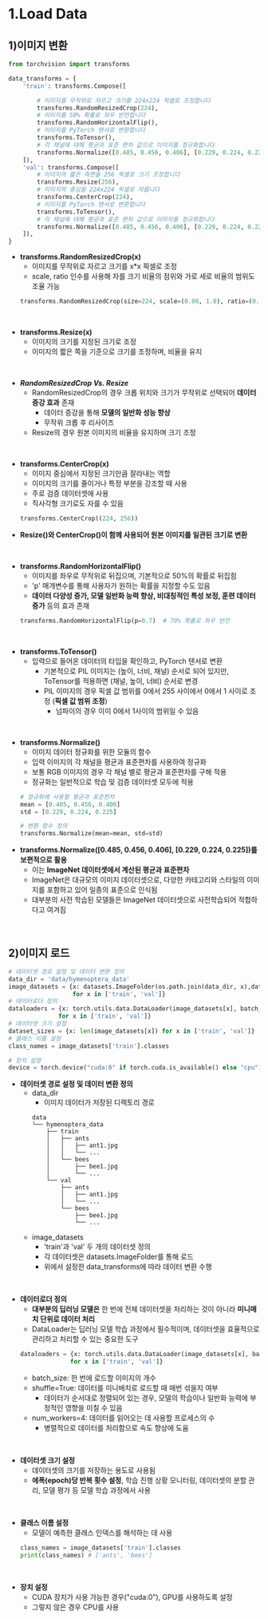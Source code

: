 # 1.Load Data

## 1)이미지 변환
```py
from torchvision import transforms

data_transforms = {
    'train': transforms.Compose([

        # 이미지를 무작위로 자르고 크기를 224x224 픽셀로 조정합니다
        transforms.RandomResizedCrop(224),
        # 이미지를 50% 확률로 좌우 반전합니다
        transforms.RandomHorizontalFlip(),
        # 이미지를 PyTorch 텐서로 변환합니다
        transforms.ToTensor(),
        # 각 채널에 대해 평균과 표준 편차 값으로 이미지를 정규화합니다
        transforms.Normalize([0.485, 0.456, 0.406], [0.229, 0.224, 0.225])
    ]),
    'val': transforms.Compose([
        # 이미지의 짧은 측면을 256 픽셀로 크기 조정합니다
        transforms.Resize(256),
        # 이미지의 중심을 224x224 픽셀로 자릅니다
        transforms.CenterCrop(224),
        # 이미지를 PyTorch 텐서로 변환합니다
        transforms.ToTensor(),
        # 각 채널에 대해 평균과 표준 편차 값으로 이미지를 정규화합니다
        transforms.Normalize([0.485, 0.456, 0.406], [0.229, 0.224, 0.225])
    ]),
}

```   
  
- **transforms.RandomResizedCrop(x)**   
    - 이미지를 무작위로 자르고 크기를 x*x 픽셀로 조정  
    - scale, ratio 인수를 사용해 자를 크기 비율의 점위와 가로 세로 비율의 범위도 조율 가능  
    ```py
    transforms.RandomResizedCrop(size=224, scale=(0.08, 1.0), ratio=(0.75, 1.33))
    ```  
<br/>   

- **transforms.Resize(x)**  
    - 이미지의 크기를 지정된 크기로 조정  
    - 이미지의 짧은 쪽을 기준으로 크기를 조정하며, 비율을 유지  
<br/>   

- **_RandomResizedCrop Vs. Resize_**  
    - RandomResizedCrop의 경우 크롭 위치와 크기가 무작위로 선택되어 **데이터 증강 효과** 존재  
        - 데이터 증강을 통해 **모델의 일반화 성능 향상**  
        - 무작위 크롭 후 리사이즈  
    - Resize의 경우 원본 이미지의 비율을 유지하며 크기 조정
<br/>   

- **transforms.CenterCrop(x)**  
    - 이미지 중심에서 지정된 크기만큼 잘라내는 역할   
    - 이미지의 크기를 줄이거나 특정 부분을 강조할 때 사용  
    - 주로 검증 데이터셋에 사용  
    - 직사각형 크기로도 자를 수 있음  
    ```py
    transforms.CenterCrop((224, 256))
    ```  
- **Resize()와 CenterCrop()이 함께 사용되어 원본 이미지를 일관된 크기로 변환**
<br/>  

- **transforms.RandomHorizontalFlip()**  
    - 이미지를 좌우로 무작위로 뒤집으며, 기본적으로 50%의 확률로 뒤집힘  
    - 'p' 매개변수를 통해 사용자가 원하는 확률을 지정할 수도 있음  
    - **데이터 다양성 증가, 모델 일반화 능력 향상, 비대칭적인 특성 보정, 훈련 데이터 증가** 등의 효과 존재  
    ```py
    transforms.RandomHorizontalFlip(p=0.7)  # 70% 확률로 좌우 반전
    ```
<br/>  

- **transforms.ToTensor()**  
    - 입력으로 들어온 데이터의 타입을 확인하고, PyTorch 텐서로 변환  
        - 기본적으로 PIL 이미지는 (높이, 너비, 채널) 순서로 되어 있지만, ToTensor를 적용하면 (채널, 높이, 너비) 순서로 변경  
        - PIL 이미지의 경우 픽셀 값 범위를 0에서 255 사이에서 0에서 1 사이로 조정 (**픽셀 값 범위 조정**)  
            - 넘파이의 경우 이미 0에서 1사이의 범위일 수 있음  
<br/>  

- **transforms.Normalize()**
    - 이미지 데이터 정규화를 위한 모듈의 함수  
    - 입력 이미지의 각 채널을 평균과 표준편차를 사용하여 정규화  
    - 보통 RGB 이미지의 경우 각 채널 별로 평균과 표준편차를 구해 적용
    - 정규화는 일반적으로 학습 및 검증 데이터셋 모두에 적용  
    ```py
    # 정규화에 사용할 평균과 표준편차
    mean = [0.485, 0.456, 0.406]
    std = [0.229, 0.224, 0.225]
    
    # 변환 함수 정의
    transforms.Normalize(mean=mean, std=std)
    ```  
- **transforms.Normalize([0.485, 0.456, 0.406], [0.229, 0.224, 0.225])를 보편적으로 활용**  
    - 이는 **ImageNet 데이터셋에서 계산된 평균과 표준편차**  
    - ImageNet은 대규모의 이미지 데이터셋으로, 다양한 카테고리와 스타일의 이미지를 포함하고 있어 일종의 표준으로 인식됨  
    - 대부분의 사전 학습된 모델들은 ImageNet 데이터셋으로 사전학습되어 적합하다고 여겨짐
 <br/>  
 
## 2)이미지 로드
```py
# 데이터셋 경로 설정 및 데이터 변환 정의
data_dir = 'data/hymenoptera_data'
image_datasets = {x: datasets.ImageFolder(os.path.join(data_dir, x),data_transforms[x])
                  for x in ['train', 'val']}
# 데이터로더 정의
dataloaders = {x: torch.utils.data.DataLoader(image_datasets[x], batch_size=4, shuffle=True, num_workers=4)
              for x in ['train', 'val']}
# 데이터셋 크기 설정
dataset_sizes = {x: len(image_datasets[x]) for x in ['train', 'val']}
# 클래스 이름 설정
class_names = image_datasets['train'].classes

# 장치 설정
device = torch.device("cuda:0" if torch.cuda.is_available() else "cpu")
```  
- **데이터셋 경로 설정 및 데이터 변환 정의**  
    - data_dir  
        - 이미지 데이터가 저장된 디렉토리 경로  
        ```
        data
        └── hymenoptera_data
            ├── train
            │   ├── ants
            │   │   ├── ant1.jpg
            │   │   └── ...
            │   └── bees
            │       ├── bee1.jpg
            │       └── ...
            └── val
                ├── ants
                │   ├── ant1.jpg
                │   └── ...
                └── bees
                    ├── bee1.jpg
                    └── ...
        ```
    - image_datasets  
        - 'train'과 'val' 두 개의 데이터셋 정의  
        - 각 데이터셋은 datasets.ImageFolder를 통해 로드  
        - 위에서 설정한 data_transforms에 따라 데이터 변환 수행  
<br/>  

- **데이터로더 정의**  
    - **대부분의 딥러닝 모델은** 한 번에 전체 데이터셋을 처리하는 것이 아니라 **미니매치 단위로 데이터 처리**
    - DataLoader는 딥러닝 모델 학습 과정에서 필수적이며, 데이터셋을 효율적으로 관리하고 처리할 수 있는 중요한 도구  
    ```py
    dataloaders = {x: torch.utils.data.DataLoader(image_datasets[x], batch_size=4, shuffle=True, num_workers=4)
                  for x in ['train', 'val']}
    ```  
    - batch_size: 한 번에 로드할 이미지의 개수  
    - shuffle=True: 데이터를 미니배치로 로드할 때 매번 섞을지 여부  
        - 데이터가 순서대로 정렬되어 있는 경우, 모델의 학습이나 일반화 능력에 부정적인 영향을 미칠 수 있음  
    - num_workers=4: 데이터를 읽어오는 데 사용할 프로세스의 수  
        - 병렬적으로 데이터를 처리함으로 속도 향상에 도움
<br/>  

- **데이터셋 크기 설정**  
    - 데이터셋의 크기를 저장하는 용도로 사용됨  
    - **에폭(epoch)당 반복 횟수 설정**, 학습 진행 상황 모니터링, 데이터셋의 분할 관리, 모델 평가 등 모델 학습 과정에서 사용  
<br/>  

- **클래스 이름 설정**  
    - 모델이 예측한 클래스 인덱스를 해석하는 데 사용  
    ```py
    class_names = image_datasets['train'].classes
    print(class_names) # ['ants', 'bees']
    ```  
<br/>  

- **장치 설정**
    - CUDA 장치가 사용 가능한 경우("cuda:0"), GPU를 사용하도록 설정
    - 그렇지 않은 경우 CPU를 사용
 
